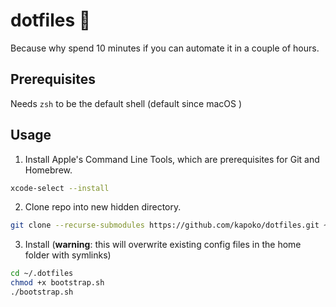 # dotfiles 🌱

Because why spend 10 minutes if you can automate it in a couple of hours. 

## Prerequisites

Needs `zsh` to be the default shell (default since macOS )

## Usage 

1. Install Apple's Command Line Tools, which are prerequisites for Git and Homebrew.

```zsh
xcode-select --install
```

2. Clone repo into new hidden directory.

```zsh
git clone --recurse-submodules https://github.com/kapoko/dotfiles.git ~/.dotfiles
```

3. Install (**warning**: this will overwrite existing config files in the home folder with symlinks)

```zsh
cd ~/.dotfiles
chmod +x bootstrap.sh
./bootstrap.sh
```
